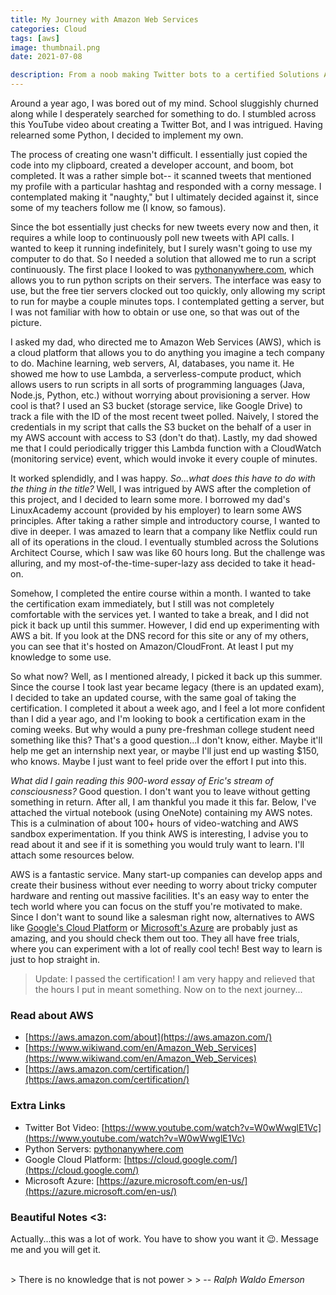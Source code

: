 ```yaml
---
title: My Journey with Amazon Web Services
categories: Cloud
tags: [aws]
image: thumbnail.png
date: 2021-07-08

description: From a noob making Twitter bots to a certified Solutions Architect
---
```


Around a year ago, I was bored out of my mind. School sluggishly churned along while I desperately searched for something to do. I stumbled across this YouTube video about creating a Twitter Bot, and I was intrigued. Having relearned some Python, I decided to implement my own.

The process of creating one wasn't difficult. I essentially just copied the code into my clipboard, created a developer account, and boom, bot completed. It was a rather simple bot-- it scanned tweets that mentioned my profile with a particular hashtag and responded with a corny message. I contemplated making it "naughty," but I ultimately decided against it, since some of my teachers follow me (I know, so famous).

Since the bot essentially just checks for new tweets every now and then, it requires a while loop to continuously poll new tweets with API calls. I wanted to keep it running indefinitely, but I surely wasn't going to use my computer to do that. So I needed a solution that allowed me to run a script continuously. The first place I looked to was [pythonanywhere.com](https://www.pythonanywhere.com/), which allows you to run python scripts on their servers. The interface was easy to use, but the free tier servers clocked out too quickly, only allowing my script to run for maybe a couple minutes tops. I contemplated getting a server, but I was not familiar with how to obtain or use one, so that was out of the picture.

I asked my dad, who directed me to Amazon Web Services (AWS), which is a cloud platform that allows you to do anything you imagine a tech company to do. Machine learning, web servers, AI, databases, you name it. He showed me how to use Lambda, a serverless-compute product, which allows users to run scripts in all sorts of programming languages (Java, Node.js, Python, etc.) without worrying about provisioning a server. How cool is that? I used an S3 bucket (storage service, like Google Drive) to track a file with the ID of the most recent tweet polled. Naively, I stored the credentials in my script that calls the S3 bucket on the behalf of a user in my AWS account with access to S3 (don't do that). Lastly, my dad showed me that I could periodically trigger this Lambda function with a CloudWatch (monitoring service) event, which would invoke it every couple of minutes.

It worked splendidly, and I was happy. *So...what does this have to do with the thing in the title?* Well, I was intrigued by AWS after the completion of this project, and I decided to learn some more. I borrowed my dad's LinuxAcademy account (provided by his employer) to learn some AWS principles. After taking a rather simple and introductory course, I wanted to dive in deeper. I was amazed to learn that a company like Netflix could run all of its operations in the cloud. I eventually stumbled across the Solutions Architect Course, which I saw was like 60 hours long. But the challenge was alluring, and my most-of-the-time-super-lazy ass decided to take it head-on.

Somehow, I completed the entire course within a month. I wanted to take the certification exam immediately, but I still was not completely comfortable with the services yet. I wanted to take a break, and I did not pick it back up until this summer. However, I did end up experimenting with AWS a bit. If you look at the DNS record for this site or any of my others, you can see that it's hosted on Amazon/CloudFront. At least I put my knowledge to some use.

So what now? Well, as I mentioned already, I picked it back up this summer. Since the course I took last year became legacy (there is an updated exam), I decided to take an updated course, with the same goal of taking the certification. I completed it about a week ago, and I feel a lot more confident than I did a year ago, and I'm looking to book a certification exam in the coming weeks. But why would a puny pre-freshman college student need something like this? That's a good question...I don't know, either. Maybe it'll help me get an internship next year, or maybe I'll just end up wasting $150, who knows. Maybe I just want to feel pride over the effort I put into this.

*What did I gain reading this 900-word essay of Eric's stream of consciousness?* Good question. I don't want you to leave without getting something in return. After all, I am thankful you made it this far. Below, I've attached the virtual notebook (using OneNote) containing my AWS notes. This is a culmination of about 100+ hours of video-watching and AWS sandbox experimentation. If you think AWS is interesting, I advise you to read about it and see if it is something you would truly want to learn. I'll attach some resources below.

AWS is a fantastic service. Many start-up companies can develop apps and create their business without ever needing to worry about tricky computer hardware and renting out massive facilities. It's an easy way to enter the tech world where you can focus on the stuff you're motivated to make. Since I don't want to sound like a salesman right now, alternatives to AWS like [Google's Cloud Platform](https://cloud.google.com/) or [Microsoft's Azure](https://azure.microsoft.com/en-us/) are probably just as amazing, and you should check them out too. They all have free trials, where you can experiment with a lot of really cool tech! Best way to learn is just to hop straight in.

> Update: I passed the certification! I am very happy and relieved that the hours I put in meant something. Now on to the next journey...


### Read about AWS

- [https://aws.amazon.com/about](https://aws.amazon.com/)
- [https://www.wikiwand.com/en/Amazon_Web_Services](https://www.wikiwand.com/en/Amazon_Web_Services)
- [https://aws.amazon.com/certification/](https://aws.amazon.com/certification/)

### Extra Links

- Twitter Bot Video: [https://www.youtube.com/watch?v=W0wWwglE1Vc](https://www.youtube.com/watch?v=W0wWwglE1Vc)
- Python Servers: [pythonanywhere.com](https://www.pythonanywhere.com/)
- Google Cloud Platform: [https://cloud.google.com/](https://cloud.google.com/)
- Microsoft Azure: [https://azure.microsoft.com/en-us/](https://azure.microsoft.com/en-us/)

### Beautiful Notes <3:

Actually...this was a lot of work. You have to show you want it 😉. Message me and you will get it.

<br>
> There is no knowledge that is not power
>
> -- <cite>Ralph Waldo Emerson  </cite>